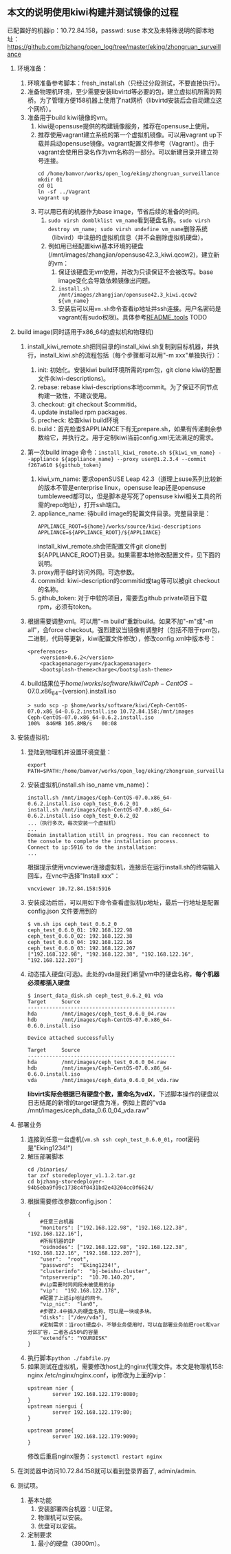 ﻿
本文的说明使用kiwi构建并测试镜像的过程
--------------------------------------

已配置好的机器ip：10.72.84.158，passwd: suse
本文及未特殊说明的脚本地址：<https://github.com/bjzhang/open_log/tree/master/eking/zhongruan_surveillance>

1.  环境准备：
    1.  环境准备参考脚本：fresh_install.sh（只经过分段测试，不要直接执行）。
    2.  准备物理机环境，至少需要安装libvirtd等必要的包，建立虚拟机所需的网桥。为了管理方便158机器上使用了nat网桥（libvirtd安装后会自动建立这个网桥）。
    3.  准备用于build kiwi镜像的vm。
        1.  kiwi是opensuse提供的构建镜像服务，推荐在opensuse上使用。
        2.  推荐使用vagrant建立系统的第一个虚拟机镜像。可以用vagrant up下载并启动opensuse镜像。vagrant配置文件参考（Vagrant）。由于vagrant会使用目录名作为vm名称的一部分。可以新建目录并建立符号连接。
            ``` 
            cd /home/bamvor/works/open_log/eking/zhongruan_surveillance
            mkdir 01
            cd 01
            ln -sf ../Vagrant
            vagrant up
            ``` 
        3.  可以用已有的机器作为base image，节省后续的准备的时间。
            1.  `sudo virsh domblklist vm_name`看到硬盘名称。`sudo virsh destroy vm_name; sudo virsh undefine vm_name`删除系统（libvird）中注册的虚拟机信息（并不会删除虚拟机硬盘）。
            2.  例如用已经配置kiwi基本环境的硬盘(/mnt/images/zhangjian/opensuse42.3_kiwi.qcow2)，建立新的vm：
                1.  保证该硬盘无vm使用，并改为只读保证不会被改写。base image变化会导致依赖镜像出问题。
                2.  `install.sh /mnt/images/zhangjian/opensuse42.3_kiwi.qcow2 ${vm_name}`
                3.  安装后可以用`vm.sh`命令查看ip地址并ssh连接。用户名密码是vagrant(有sudo权限)。具体参考[README_tools](https://github.com/bjzhang/open_log/blob/master/eking/zhongruan_surveillance/README_tools.md) TODO

2.  build image(同时适用于x86_64的虚拟机和物理机)
    1.  install_kiwi_remote.sh把同目录的install_kiwi.sh复制到目标机器，并执行，install_kiwi.sh的流程包括（每个步骤都可以用"-m xxx"单独执行）：
        1.  init: 初始化。安装kiwi build环境所需的rpm包，git clone kiwi的配置文件(kiwi-descriptions)。
        2.  rebase: rebase kiwi-descriptions本地commit。为了保证不同节点构建一致性，不建议使用。
        3.  checkout: git checkout $commitid。
        4.  update installed rpm packages.
        5.  precheck: 检查kiwi build环境
        6.  build：首先检查$APPLIANCE下有无prepare.sh，如果有传递剩余参数给它，并执行之。用于定制kiwi当前config.xml无法满足的需求。

    2.  第一次build image 命令：`install_kiwi_remote.sh ${kiwi_vm_name} --appliance ${appliance_name} --proxy user@1.2.3.4 --commit f267a610 ${github_token}`
        1. kiwi_vm_name: 要求openSUSE Leap 42.3（道理上suse系列比较新的版本不管是enterprise linux，opensuse leap还是opensuse tumbleweed都可以，但是脚本是写死了opensuse kiwi相关工具的所需的repo地址），打开ssh端口。
        2.  appliance_name: 待build image的配置文件目录。完整目录是：
            ```
            APPLIANCE_ROOT=${home}/works/source/kiwi-descriptions
            APPLIANCE=${APPLIANCE_ROOT}/${APPLIANCE}
            ```
            install_kiwi_remote.sh会把配置文件git clone到${APPLIANCE_ROOT}目录。如果需要本地修改配置文件，见下面的说明。
        3.  proxy用于临时访问外网。可选参数。
        4.  commitid: kiwi-description的commitid或tag等可以被git checkout的名称。
        5.  github_token: 对于中软的项目，需要去github private项目下载rpm，必须有token。

    3.  根据需要调整xml。可以用"-m build"重新build。如果不加"-m"或"-m all"，会force checkout。强烈建议当镜像有调整时（包括不限于rpm包，二进制，代码等更新，kiwi配置文件修改），修改config.xml中版本号：
    	```
        <preferences>
            <version>0.6.2</version>
            <packagemanager>yum</packagemanager>
            <bootsplash-theme>charge</bootsplash-theme>
	    ```

    4.  build结果位于$home/works/software/kiwi/Ceph-CentOS-07.0.x86_64-${version}.install.iso
        ```
        > sudo scp -p $home/works/software/kiwi/Ceph-CentOS-07.0.x86_64-0.6.2.install.iso 10.72.84.158:/mnt/images
        Ceph-CentOS-07.0.x86_64-0.6.2.install.iso                                    100%  846MB 105.8MB/s   00:08
        ```

3.  安装虚拟机:
    1.  登陆到物理机并设置环境变量：
        ```
        export PATH=$PATH:/home/bamvor/works/open_log/eking/zhongruan_surveillance
        ```

    2.  安装虚拟机(install.sh iso_name vm_name)：
        ```
        install.sh /mnt/images/Ceph-CentOS-07.0.x86_64-0.6.2.install.iso ceph_test_0.6.2_01
        install.sh /mnt/images/Ceph-CentOS-07.0.x86_64-0.6.2.install.iso ceph_test_0.6.2_02
        ...（执行多次，每次安装一个虚拟机）
        ...
        Domain installation still in progress. You can reconnect to
        the console to complete the installation process.
        Connect to ip:5916 to do the installation:
        ...
        ```
        根据提示使用vncviewer连接虚拟机，连接后在运行install.sh的终端输入回车，在vnc中选择"Install xxx"：
        ```
        vncviewer 10.72.84.158:5916
        ```

    3.  安装成功后后，可以用如下命令查看虚拟机ip地址，最后一行地址是配置config.json 文件要用到的
        ```
        $ vm.sh ips ceph_test_0.6.2_0
        ceph_test_0.6.0_01: 192.168.122.98
        ceph_test_0.6.0_02: 192.168.122.38
        ceph_test_0.6.0_04: 192.168.122.16
        ceph_test_0.6.0_03: 192.168.122.207
        ["192.168.122.98", "192.168.122.38", "192.168.122.16", "192.168.122.207"]
        ```
    4.  动态插入硬盘(可选)。此处的vda是我们希望vm中的硬盘名称，**每个机器必须都插入硬盘**
        ```
        $ insert_data_disk.sh ceph_test_0.6.2_01 vda
        Target     Source
        ------------------------------------------------
        hda        /mnt/images/ceph_test_0.6.0_04.raw
        hdb        /mnt/images/Ceph-CentOS-07.0.x86_64-0.6.0.install.iso

        Device attached successfully

        Target     Source
        ------------------------------------------------
        hda        /mnt/images/ceph_test_0.6.0_04.raw
        hdb        /mnt/images/Ceph-CentOS-07.0.x86_64-0.6.0.install.iso
        vda        /mnt/images/ceph_data_0.6.0_04_vda.raw
        ```
        **libvirt实际会根据已有硬盘个数，重命名为vdX**，下述脚本操作的硬盘以日志结尾的新增的target硬盘为准，例如上面的"vda        /mnt/images/ceph_data_0.6.0_04_vda.raw"

4.  部署业务
    1.  连接到任意一台虚机(`vm.sh ssh ceph_test_0.6.0_01`，root密码是"Eking1234!")
    2.  解压部署脚本
        ```
        cd /binaries/
        tar zxf storedeployer_v1.1.2.tar.gz
        cd bjzhang-storedeployer-94b5eba9f09c1738c4f0431bd2e43204cc0f6624/
        ```
    3.  根据需要修改参数config.json：
        ```
        {
            #任意三台机器
            "monitors": ["192.168.122.98", "192.168.122.38", "192.168.122.16"],
            #所有机器的IP
            "osdnodes": ["192.168.122.98", "192.168.122.38", "192.168.122.16", "192.168.122.207"],
            "user":  "root",
            "password":  "Eking1234!",
            "clusterinfo":  "bj-beishu-cluster",
            "ntpserverip":  "10.70.140.20",
            #vip需要时同网段未被使用的ip
            "vip":  "192.168.122.178",
            #配置了上述ip地址的网卡。
            "vip_nic":  "lan0",
            #步骤2.4中插入的硬盘名称，可以是一块或多块。
            "disks": ["/dev/vda"],
            #定制需求：当root硬盘小，不够业务使用时，可以在部署业务前把root和var分区扩容，二者各占50%的容量
            "extendfs": "YOURDISK"
        }
        ```
    3.  执行脚本`python ./fabfile.py`
    4.  如果测试在虚拟机，需要修改host上的nginx代理文件。本文是物理机158: nginx /etc/nginx/nginx.conf，ip修改为上面的vip：
		```
		upstream nier {
				server 192.168.122.179:8080;
		}
		upstream niergui {
				server 192.168.122.179:80;
		}

		upstream prome{
				server 192.168.122.179:9090;
		}
		```
        修改后重启nginx服务：`systemctl restart nginx`

4. 在浏览器中访问10.72.84.158就可以看到登录界面了, admin/admin.

1.  测试项。
    1.  基本功能
        1.  安装部署四台机器：UI正常。
        2.  物理机可以安装。
        3.  优盘可以安装。
    2.  定制要求
        1.  最小的硬盘（3900m）。

